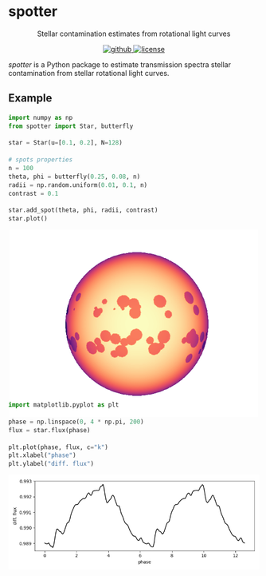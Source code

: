 # spotter

<p align="center">
  Stellar contamination estimates from rotational light curves
  <br>
  <p align="center">
    <a href="https://github.com/lgrcia/spotter">
      <img src="https://img.shields.io/badge/github-lgrcia/spotter-pink.svg?style=flat" alt="github"/>
    </a>
    <a href="LICENCE">
      <img src="https://img.shields.io/badge/license-MIT-lightgray.svg?style=flat" alt="license"/>
    </a>
  </p>
</p>

*spotter* is a Python package to estimate transmission spectra stellar contamination from stellar rotational light curves.

## Example

```python
import numpy as np
from spotter import Star, butterfly

star = Star(u=[0.1, 0.2], N=128)

# spots properties
n = 100
theta, phi = butterfly(0.25, 0.08, n)
radii = np.random.uniform(0.01, 0.1, n)
contrast = 0.1

star.add_spot(theta, phi, radii, contrast)
star.plot()
```

<p align="center" style="margin-bottom:-50px">
    <img src="docs/_static/example_star.png" width="500">
</p>

```python
import matplotlib.pyplot as plt

phase = np.linspace(0, 4 * np.pi, 200)
flux = star.flux(phase)

plt.plot(phase, flux, c="k")
plt.xlabel("phase")
plt.ylabel("diff. flux")
```

<p align="center" style="margin-bottom:-50px">
    <img src="docs/_static/example_lc.png" width="600">
</p>


